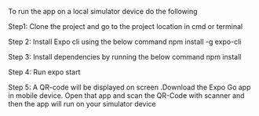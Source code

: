 To run the app on a local simulator device do the following

Step1: Clone the project and go to the project location in cmd or terminal

Step 2: Install Expo cli using the below command
npm install -g expo-cli

Step 3: Install dependencies by running the below command
npm install

Step 4: Run expo start

Step 5: A QR-code will be displayed on screen .Download the Expo Go app in mobile device. 
Open that app and scan the QR-Code with scanner and then the app will run on your simulator
device


